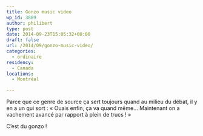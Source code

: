 ```yaml
---
title: Gonzo music video
wp_id: 3889
author: philibert
type: post
date: 2014-09-23T15:05:32+00:00
draft: false
url: /2014/09/gonzo-music-video/
categories:
  - ordinaire
residency:
  - Canada
locations:
  - Montréal

---
```

Parce que ce genre de source ça sert toujours quand au milieu du débat, il y en a un qui sort : « Ouais enfin, ça va quand même&#8230; Maintenant on a vachement avancé par rapport à plein de trucs ! »

C&rsquo;est du gonzo !